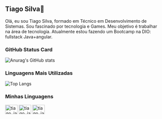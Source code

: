 ## Tiago Silva👋


Olá, eu sou Tiago Silva, formado em Técnico em Desenvolvimento de Sistemas. Sou fascinado por tecnologia e Games. Meu objetivo é trabalhar na área de tecnologia. Atualmente estou fazendo um Bootcamp na DIO:  fullstack Java+angular. 


### GitHub Status Card

![Anurag's GitHub stats](https://github-readme-stats.vercel.app/api?username=tiagossylva&show_icons=true&theme=dracula)

### Linguagens Mais Utilizadas
![Top Langs](https://github-readme-stats-git-masterrstaa-rickstaa.vercel.app/api/top-langs/?username=tiagossylva&theme=dracula)

### Minhas Linguagens
<div>
  <img align-center alt="tiago_java" height="30" width="40" src="https://cdn.jsdelivr.net/gh/devicons/devicon/icons/java/java-original-wordmark.svg" />
  
  <img align-center alt="tiago_java" height="30" width="40"  src="https://cdn.jsdelivr.net/gh/devicons/devicon/icons/javascript/javascript-original.svg" />
  
  <img align-center alt="tiago_java" height="30" width="40"  src="https://cdn.jsdelivr.net/gh/devicons/devicon/icons/python/python-original.svg" />
          
          
</div>

          

          


